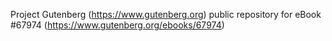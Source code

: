 Project Gutenberg (https://www.gutenberg.org) public repository for
eBook #67974 (https://www.gutenberg.org/ebooks/67974)
